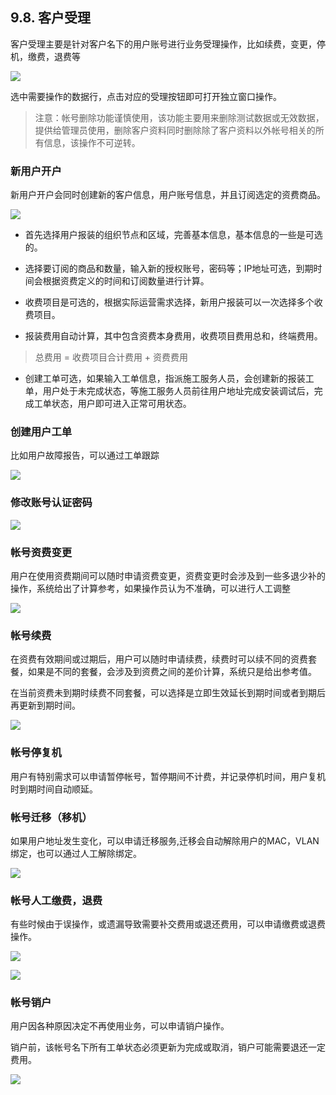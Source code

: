 ## 9.8. 客户受理

客户受理主要是针对客户名下的用户账号进行业务受理操作，比如续费，变更，停机，缴费，退费等

![](http://static.toughcloud.net/toughsms/tc_20181206152634_16.png)

选中需要操作的数据行，点击对应的受理按钮即可打开独立窗口操作。

> 注意：帐号删除功能谨慎使用，该功能主要用来删除测试数据或无效数据，提供给管理员使用，删除客户资料同时删除除了客户资料以外帐号相关的所有信息，该操作不可逆转。


### 新用户开户

新用户开户会同时创建新的客户信息，用户账号信息，并且订阅选定的资费商品。

![](http://static.toughcloud.net/toughsms/tc_20181206153100_18.png)

- 首先选择用户报装的组织节点和区域，完善基本信息，基本信息的一些是可选的。

- 选择要订阅的商品和数量，输入新的授权账号，密码等；IP地址可选，到期时间会根据资费定义的时间和订阅数量进行计算。

- 收费项目是可选的，根据实际运营需求选择，新用户报装可以一次选择多个收费项目。

- 报装费用自动计算，其中包含资费本身费用，收费项目费用总和，终端费用。

> 总费用 = 收费项目合计费用 + 资费费用

- 创建工单可选，如果输入工单信息，指派施工服务人员，会创建新的报装工单，用户处于未完成状态，等施工服务人员前往用户地址完成安装调试后，完成工单状态，用户即可进入正常可用状态。

### 创建用户工单

比如用户故障报告，可以通过工单跟踪

![](http://static.toughcloud.net/toughsms/tc_20181206153230_19.png)

### 修改账号认证密码

![](http://static.toughcloud.net/toughsms/tc_20181206153359_20.png)

### 帐号资费变更

用户在使用资费期间可以随时申请资费变更，资费变更时会涉及到一些多退少补的操作，系统给出了计算参考，如果操作员认为不准确，可以进行人工调整

![](http://static.toughcloud.net/toughsms/tc_20181206153626_21.png)

### 帐号续费

在资费有效期间或过期后，用户可以随时申请续费，续费时可以续不同的资费套餐，如果是不同的套餐，会涉及到资费之间的差价计算，系统只是给出参考值。

在当前资费未到期时续费不同套餐，可以选择是立即生效延长到期时间或者到期后再更新到期时间。

![](http://static.toughcloud.net/toughsms/tc_20181206153926_22.png)

### 帐号停复机

用户有特别需求可以申请暂停帐号，暂停期间不计费，并记录停机时间，用户复机时到期时间自动顺延。

### 帐号迁移（移机）

如果用户地址发生变化，可以申请迁移服务,迁移会自动解除用户的MAC，VLAN绑定，也可以通过人工解除绑定。

![](http://static.toughcloud.net/toughsms/tc_20181206154453_24.png)

### 帐号人工缴费，退费

有些时候由于误操作，或遗漏导致需要补交费用或退还费用，可以申请缴费或退费操作。

![](http://static.toughcloud.net/toughsms/tc_20181206154828_25.png)

![](http://static.toughcloud.net/toughsms/tc_20181206154859_26.png)

### 帐号销户

用户因各种原因决定不再使用业务，可以申请销户操作。

销户前，该帐号名下所有工单状态必须更新为完成或取消，销户可能需要退还一定费用。

![](http://static.toughcloud.net/toughsms/tc_20181206155123_27.png)









